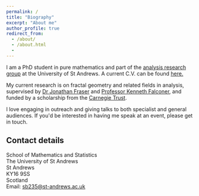 ```yaml
---
permalink: /
title: "Biography"
excerpt: "About me"
author_profile: true
redirect_from:
  - /about/
  - /about.html
  -
---
```



I am a PhD student in pure mathematics and part of the [analysis research group](http://www.mcs.st-andrews.ac.uk/pg/pure/Analysis/) at the University of St Andrews.
A current C.V. can be found [here.](http://stuartburrell.github.io/files/cv.pdf)

My current research is on fractal geometry and related fields in analysis, supervised by [Dr Jonathan Fraser](http://www.mcs.st-andrews.ac.uk/~jmf32/) and
[Professor Kenneth Falconer](http://www.mcs.st-and.ac.uk/~kenneth/), and funded by a scholarship from the [Carnegie Trust](https://www.carnegie-trust.org/).

I love engaging in outreach and giving talks to both specialist and general audiences. If you'd be interested in having me speak at an event, please get in touch.

## Contact details

School of Mathematics and Statistics  
The University of St Andrews  
St Andrews  
KY16 9SS  
Scotland  
Email: sb235@st-andrews.ac.uk
